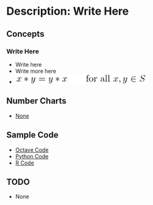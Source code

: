 # Description: Write Here

## Concepts
### Write Here
- Write here
- Write more here
- ![Equation Inline Image](../../code/latex/images/P006_x_Equation_01_CommutativeAddition.png)

## Number Charts
* [None](#0)

## Sample Code
* [Octave Code](#0)
* [Python Code](#0)
* [R Code](#0)

## TODO
- None
